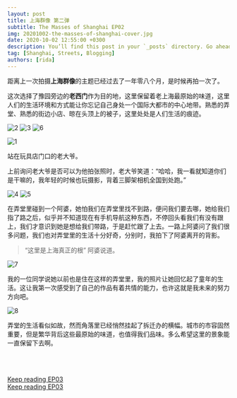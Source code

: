 ```yaml
---
layout: post
title: 上海群像 第二弹
subtitle: The Masses of Shanghai EP02
img: 20201002-the-masses-of-shanghai-cover.jpg
date: 2020-10-02 12:55:00 +0300
description: You’ll find this post in your `_posts` directory. Go ahead and edit it and re-build the site to see your changes.
tag: [Shanghai, Streets, Blogging]
authors: [rida]
---
```


距离上一次拍摄**上海群像**的主题已经过去了一年零八个月，是时候再拍一次了。

这次选择了豫园旁边的**老西门**作为目的地，这里保留着老上海最原始的味道，这里人们的生活环境和方式能让你忘记自己身处一个国际大都市的中心地带。熟悉的弄堂、熟悉的街边小店、晾在头顶上的被子，这里处处是人们生活的痕迹。

![2](/assets/img/20201002-the-masses-of-shanghai-ep02/the-masses-of-shanghai-2.jpg)
![3](/assets/img/20201002-the-masses-of-shanghai-ep02/the-masses-of-shanghai-3.jpg)
![6](/assets/img/20201002-the-masses-of-shanghai-ep02/the-masses-of-shanghai-6.jpg)

![1](/assets/img/20201002-the-masses-of-shanghai-ep02/the-masses-of-shanghai-1.jpg)

站在玩具店门口的老大爷。

上前询问老大爷是否可以为他拍张照时，老大爷笑道：“哈哈，我一看就知道你们是干嘛的，我年轻的时候也玩摄影，背着三脚架相机全国到处跑。”

![4](/assets/img/20201002-the-masses-of-shanghai-ep02/the-masses-of-shanghai-4.jpg)
![5](/assets/img/20201002-the-masses-of-shanghai-ep02/the-masses-of-shanghai-5.jpg)

在弄堂里碰到一个阿婆，她怕我们在弄堂里找不到路，便问我们要去哪，她给我们指了路之后，似乎并不知道现在有手机导航这种东西，不停回头看我们有没有跟上，我们才意识到她是想给我们带路，于是赶忙跟了上去。一路上阿婆问了我们很多问题，我们也对弄堂里的生活十分好奇，分别时，我拍下了阿婆离开的背影。

> “这里是上海真正的根” 阿婆说道。

![7](/assets/img/20201002-the-masses-of-shanghai-ep02/the-masses-of-shanghai-7.jpg)

我的一位同学说她以前也是住在这样的弄堂里，我的照片让她回忆起了童年的生活。这让我第一次感受到了自己的作品有着共情的能力，也许这就是我未来的努力方向吧。

![8](/assets/img/20201002-the-masses-of-shanghai-ep02/the-masses-of-shanghai-8.jpg)

弄堂的生活看似如故，然而角落里已经悄然挂起了拆迁办的横幅。城市的市容固然重要，但是繁华背后这些最原始的味道，也值得我们品味。多么希望这里的景象能一直保留下去啊。

<div style="height: 50px;"></div>

<div>
<a href="../the-masses-of-shanghai-ep03" class="button_back back"><i class="fa fa-long-arrow-right" aria-hidden="true"></i> Keep reading EP03</a>
</div>

<div>
<a href="../the-masses-of-shanghai-ep03" class="button_next next"><i class="fa fa-long-arrow-right" aria-hidden="true"></i> Keep reading EP03</a>
</div>